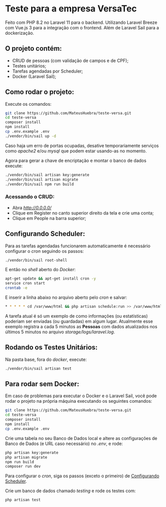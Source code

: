# Teste para a empresa VersaTec

Feito com PHP 8.2 no Laravel 11 para o backend. Utilizando Laravel Breeze com Vue.js 3 para a integração com o frontend. Além de Laravel Sail para a dockerização.

## O projeto contém:

- CRUD de pessoas (com validação de campos e de CPF);
- Testes unitários;
- Tarefas agendadas por Scheduler;
- Docker (Laravel Sail);

## Como rodar o projeto:

Execute os comandos:

```bash
git clone https://github.com/MateusHuebra/teste-versa.git
cd teste-versa
composer install
npm install
cp .env.example .env
./vendor/bin/sail up -d
```

Caso haja um erro de portas ocupadas, desative temporariamente serviços como *apache2* e/ou *mysql* que podem estar usando-as no momento.

Agora para gerar a chave de encriptação e montar o banco de dados execute:

```bash
./vendor/bin/sail artisan key:generate
./vendor/bin/sail artisan migrate
./vendor/bin/sail npm run build
```

### Acessando o CRUD:

- Abra *http://0.0.0.0/*
- Clique em Register no canto superior direito da tela e crie uma conta;
- Clique em People na barra superior;

## Configurando Scheduler:

Para as tarefas agendadas funcionarem automaticamente é necessário configurar o *cron* seguindo os passos:

```bash
./vendor/bin/sail root-shell
```

E então no *shell* aberto do *Docker*:

```bash
apt-get update && apt-get install cron -y
service cron start
crontab -e
```

E inserir a linha abaixo no arquivo aberto pelo *cron* e salvar:

```bash
* * * * * cd /var/www/html && php artisan schedule:run >> /var/www/html/cronlog.txt 2>&1
```

A tarefa atual é só um exemplo de como informações (ou estatísticas) poderiam ser enviadas (ou guardadas) em algum lugar. Atualmente esse exemplo registra a cada 5 minutos as **Pessoas** com dados atualizados nos últimos 5 minutos no arquivo *storage/logs/laravel.log*.

## Rodando os Testes Unitários:

Na pasta base, fora do *docker*, execute:

```bash
./vendor/bin/sail artisan test
```

## Para rodar sem Docker:

Em caso de problemas para executar o Docker e o Laravel Sail, você pode rodar o projeto na própria máquina executando os seguintes comandos:

```bash
git clone https://github.com/MateusHuebra/teste-versa.git
cd teste-versa
composer install
npm install
cp .env.example .env
```

Crie uma tabela no seu Banco de Dados local e altere as configurações de Banco de Dados (e URL caso necessário) no *.env*, e rode:

```bash
php artisan key:generate
php artisan migrate
npm run build
composer run dev
```

Para configurar o *cron*, siga os passos (exceto o primeiro) de [Configurando Scheduler](https://github.com/MateusHuebra/teste-versa?tab=readme-ov-file#configurando-scheduler).

Crie um banco de dados chamado *testing* e rode os testes com:

```bash
php artisan test
```
